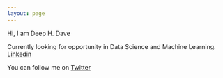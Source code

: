 ```yaml
---
layout: page
---
```


Hi, I am Deep H. Dave

Currently looking for opportunity in Data Science and Machine Learning. [Linkedin](https://www.linkedin.com/in/deephdave/)

You can follow me on [Twitter](https://twitter.com/deephdave)
